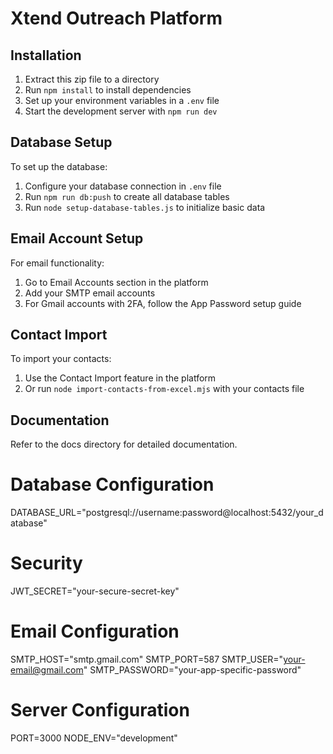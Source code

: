 # Xtend Outreach Platform

## Installation

1. Extract this zip file to a directory
2. Run `npm install` to install dependencies
3. Set up your environment variables in a `.env` file
4. Start the development server with `npm run dev`

## Database Setup

To set up the database:

1. Configure your database connection in `.env` file
2. Run `npm run db:push` to create all database tables
3. Run `node setup-database-tables.js` to initialize basic data

## Email Account Setup

For email functionality:

1. Go to Email Accounts section in the platform
2. Add your SMTP email accounts
3. For Gmail accounts with 2FA, follow the App Password setup guide

## Contact Import

To import your contacts:

1. Use the Contact Import feature in the platform
2. Or run `node import-contacts-from-excel.mjs` with your contacts file

## Documentation

Refer to the docs directory for detailed documentation.

# Database Configuration
DATABASE_URL="postgresql://username:password@localhost:5432/your_database"

# Security
JWT_SECRET="your-secure-secret-key"

# Email Configuration
SMTP_HOST="smtp.gmail.com"
SMTP_PORT=587
SMTP_USER="your-email@gmail.com"
SMTP_PASSWORD="your-app-specific-password"

# Server Configuration
PORT=3000
NODE_ENV="development"

